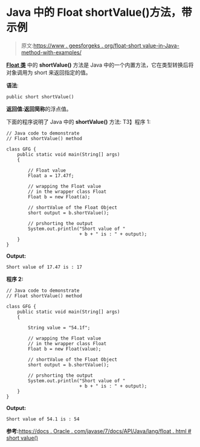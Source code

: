 # Java 中的 Float shortValue()方法，带示例

> 原文:[https://www . geesforgeks . org/float-short value-in-Java-method-with-examples/](https://www.geeksforgeeks.org/float-shortvalue-method-in-java-with-examples/)

**[Float 类](https://www.geeksforgeeks.org/java-lang-float-class-in-java/)** 中的 **shortValue()** 方法是 Java 中的一个内置方法，它在类型转换后将对象调用为 short 来返回指定的值。

**语法**:

```
public short shortValue()
```

**返回值:**返回**简称**的浮点值。

下面的程序说明了 Java 中的 **shortValue()** 方法:
T3】程序 1:

```
// Java code to demonstrate
// Float shortValue() method

class GFG {
    public static void main(String[] args)
    {

        // Float value
        Float a = 17.47f;

        // wrapping the Float value
        // in the wrapper class Float
        Float b = new Float(a);

        // shortValue of the Float Object
        short output = b.shortValue();

        // prshorting the output
        System.out.println("Short value of "
                           + b + " is : " + output);
    }
}
```

**Output:**

```
Short value of 17.47 is : 17

```

**程序 2:**

```
// Java code to demonstrate
// Float shortValue() method

class GFG {
    public static void main(String[] args)
    {

        String value = "54.1f";

        // wrapping the Float value
        // in the wrapper class Float
        Float b = new Float(value);

        // shortValue of the Float Object
        short output = b.shortValue();

        // prshorting the output
        System.out.println("Short value of "
                           + b + " is : " + output);
    }
}
```

**Output:**

```
Short value of 54.1 is : 54

```

**参考:**[https://docs . Oracle . com/javase/7/docs/API/Java/lang/float . html # short value()](https://docs.oracle.com/javase/7/docs/api/java/lang/Float.html#shortValue())